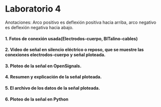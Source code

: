 # Laboratorio 4

Anotaciones: Arco positivo es deflexión positiva hacia arriba, arco negativo es deflexión negativa hacia abajo.
#### 1. Fotos de conexión usada(Electrodos-cuerpo, BITalino-cables)


#### 2. Video de señal en silencio eléctrico o reposo, que se muestre las conexiones electrodos-cuerpo y señal ploteada.

#### 3. Ploteo de la señal en OpenSignals.

#### 4. Resumen y explicación de la señal ploteada.

#### 5. El archivo de los datos de la señal ploteada.

#### 6. Ploteo de la señal en Python

